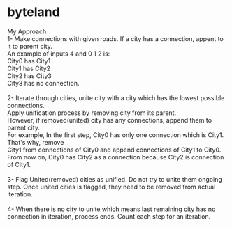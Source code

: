 # byteland

My Approach<br />
1- Make connections with given roads. If a city has a connection, appent to it to parent city.<br />
An example of inputs 4 and 0 1 2 is:  <br />
City0 has City1<br />
City1 has City2<br />
City2 has City3<br />
City3 has no connection.<br />
<br />
2- Iterate through cities, unite city with a city which has the lowest possible connections.<br />
Apply unification process by removing city from its parent. <br />
However, if removed(united) city has any connections, append them to parent city.<br />
For example, In the first step, City0 has only one connection which is City1. That's why, remove <br />
City1 from connections of City0 and append connections of City1 to City0. From now on, City0 has City2 as a connection because City2 is connection of City1. <br />
<br />
3- Flag United(removed) cities as unified. Do not try to unite them ongoing step. Once united cities is flagged, they need to be removed from actual iteration. <br />
<br />
4- When there is no city to unite which means last remaining city has no connection in iteration, process ends. Count each step for an iteration. <br />
